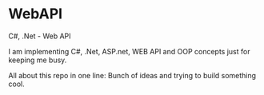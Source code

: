 # WebAPI
C#, .Net - Web API

I am implementing C#, .Net, ASP.net, WEB API and OOP concepts just for keeping me busy.

 All about this repo in one line: Bunch of ideas and trying to build something cool.
